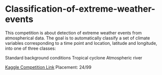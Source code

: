 # Classification-of-extreme-weather-events

This competition is about detection of extreme weather events from atmospherical data. The goal is to automatically classify a set of climate variables corresponding to a time point and location, latitude and longitude, into one of three classes:

Standard background conditions
Tropical cyclone
Atmospheric river

[Kaggle Competition Link](https://www.kaggle.com/c/ift3395-6390-weatherevents/overview)
Placement: 24/99
